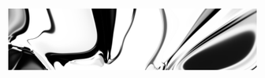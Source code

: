 [![neuralart][thumbnail]][link]

[thumbnail]: https://github.com/dstein64/dstein64/blob/neuralart_202101152335/neuralart-thumbnail.jpg?raw=true
[link]: https://github.com/dstein64/dstein64/blob/neuralart_202101152335/neuralart.png?raw=true
